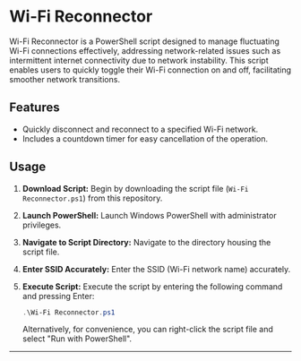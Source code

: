 # Wi-Fi Reconnector

Wi-Fi Reconnector is a PowerShell script designed to manage fluctuating Wi-Fi connections effectively, addressing network-related issues such as intermittent internet connectivity due to network instability. This script enables users to quickly toggle their Wi-Fi connection on and off, facilitating smoother network transitions.

## Features

- Quickly disconnect and reconnect to a specified Wi-Fi network.
- Includes a countdown timer for easy cancellation of the operation.

## Usage

1. **Download Script:**
   Begin by downloading the script file (`Wi-Fi Reconnector.ps1`) from this repository.

2. **Launch PowerShell:**
   Launch Windows PowerShell with administrator privileges.

3. **Navigate to Script Directory:**
   Navigate to the directory housing the script file.

4. **Enter SSID Accurately:**
   Enter the SSID (Wi-Fi network name) accurately.

5. **Execute Script:**
   Execute the script by entering the following command and pressing Enter:
   ```powershell
   .\Wi-Fi Reconnector.ps1
   ```
   Alternatively, for convenience, you can right-click the script file and select "Run with PowerShell".

---
